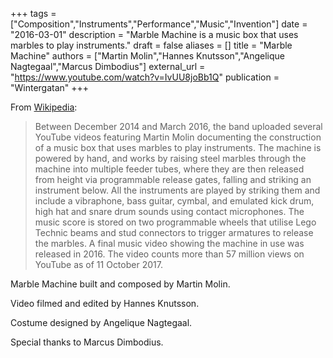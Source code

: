 +++
tags = ["Composition","Instruments","Performance","Music","Invention"]
date = "2016-03-01"
description = "Marble Machine is a music box that uses marbles to play instruments."
draft = false
aliases = []
title = "Marble Machine"
authors = ["Martin Molin","Hannes Knutsson","Angelique Nagtegaal","Marcus Dimbodius"]
external_url = "https://www.youtube.com/watch?v=IvUU8joBb1Q"
publication = "Wintergatan"
+++

From [Wikipedia](https://en.wikipedia.org/wiki/Wintergatan#Marble_Machine):

> Between December 2014 and March 2016, the band uploaded several YouTube videos featuring Martin Molin documenting the construction of a music box that uses marbles to play instruments. The machine is powered by hand, and works by raising steel marbles through the machine into multiple feeder tubes, where they are then released from height via programmable release gates, falling and striking an instrument below. All the instruments are played by striking them and include a vibraphone, bass guitar, cymbal, and emulated kick drum, high hat and snare drum sounds using contact microphones. The music score is stored on two programmable wheels that utilise Lego Technic beams and stud connectors to trigger armatures to release the marbles. A final music video showing the machine in use was released in 2016. The video counts more than 57 million views on YouTube as of 11 October 2017.


Marble Machine built and composed by Martin Molin.

Video filmed and edited by Hannes Knutsson. 
               
Costume designed by Angelique Nagtegaal.

Special thanks to Marcus Dimbodius.

